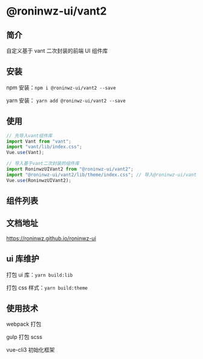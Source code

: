 # @roninwz-ui/vant2

## 简介

自定义基于 vant 二次封装的前端 UI 组件库

## 安装

npm 安装：`npm i @roninwz-ui/vant2 --save`

yarn 安装： `yarn add @roninwz-ui/vant2 --save`

## 使用

```js
// 先导入vant组件库
import Vant from "vant";
import "vant/lib/index.css";
Vue.use(Vant);

// 导入基于vant二次封装的组件库
import RoninwzUIVant2 from "@roninwz-ui/vant2";
import "@roninwz-ui/vant2/lib/theme/index.css"; // 导入@roninwz-ui/vant2样式
Vue.use(RoninwzUIVant2);
```

## 组件列表

## 文档地址

<https://roninwz.github.io/roninwz-ui>

## ui 库维护

打包 ui 库：`yarn build:lib`

打包 css 样式：`yarn build:theme`

## 使用技术

webpack 打包

gulp 打包 scss

vue-cli3 初始化框架
